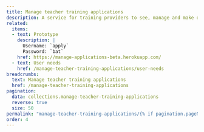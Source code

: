 ```yaml
---
title: Manage teacher training applications
description: A service for training providers to see, manage and make decisions on applications they receive
related:
  items:
  - text: Prototype
    description: |
      Username: `apply`
      Password: `bat`
    href: https://manage-applications-beta.herokuapp.com/
  - text: User needs
    href: /manage-teacher-training-applications/user-needs
breadcrumbs:
  text: Manage teacher training applications
  href: /manage-teacher-training-applications
pagination:
  data: collections.manage-teacher-training-applications
  reverse: true
  size: 50
permalink: "manage-teacher-training-applications/{% if pagination.pageNumber > 0 %}page/{{ pagination.pageNumber + 1 }}{% else %}index{% endif %}.html"
order: 4
---
```

